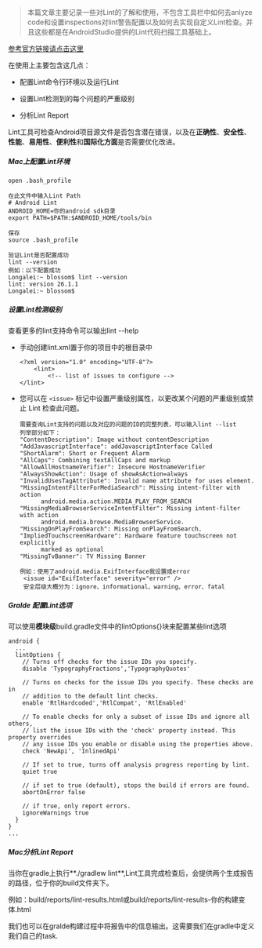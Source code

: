 > 本篇文章主要记录一些对Lint的了解和使用，不包含工具栏中如何去anlyze code和设置inspections对lint警告配置以及如何去实现自定义Lint检查。并且这些都是在AndroidStudio提供的Lint代码扫描工具基础上。

[参考官方链接请点击这里](<https://developer.android.com/studio/write/lint?hl=zh-CN#commandline>)

在使用上主要包含这几点：

- 配置Lint命令行环境以及运行Lint

- 设置Lint检测到的每个问题的严重级别
- 分析Lint Report

Lint工具可检查Android项目源文件是否包含潜在错误，以及在**正确性**、**安全性**、**性能**、**易用性**、**便利性**和**国际化方面**是否需要优化改进。



##### Mac上配置Lint环境

```
open .bash_profile

在此文件中输入Lint Path
# Android Lint
ANDROID_HOME=你的android sdk目录
export PATH=$PATH:$ANDROID_HOME/tools/bin

保存
source .bash_profile

验证Lint是否配置成功
lint --version
例如：以下配置成功
Longalei:~ blossom$ lint --version
lint: version 26.1.1
Longalei:~ blossom$ 
```

##### 设置Lint检测级别

查看更多的lint支持命令可以输出lint --help

- 手动创建lint.xml置于你的项目中的根目录中

  ```
  <?xml version="1.0" encoding="UTF-8"?>
      <lint>
          <!-- list of issues to configure -->
  </lint>
  ```

- 您可以在 `<issue>` 标记中设置严重级别属性，以更改某个问题的严重级别或禁止 Lint 检查此问题。

  ```
  需要查询Lint支持的问题以及对应的问题的ID的完整列表，可以输入lint --list
  列举部分如下：
  "ContentDescription": Image without contentDescription
  "AddJavascriptInterface": addJavascriptInterface Called
  "ShortAlarm": Short or Frequent Alarm
  "AllCaps": Combining textAllCaps and markup
  "AllowAllHostnameVerifier": Insecure HostnameVerifier
  "AlwaysShowAction": Usage of showAsAction=always
  "InvalidUsesTagAttribute": Invalid name attribute for uses element.
  "MissingIntentFilterForMediaSearch": Missing intent-filter with action
        android.media.action.MEDIA_PLAY_FROM_SEARCH
  "MissingMediaBrowserServiceIntentFilter": Missing intent-filter with action
        android.media.browse.MediaBrowserService.
  "MissingOnPlayFromSearch": Missing onPlayFromSearch.
  "ImpliedTouchscreenHardware": Hardware feature touchscreen not explicitly
        marked as optional
  "MissingTvBanner": TV Missing Banner
  
  例如：使用了android.media.ExifInterface我设置成error
   <issue id="ExifInterface" severity="error" />
   安全层级大概分为：ignore、informational、warning、error、fatal
  ```



##### Gralde 配置Lint选项

可以使用**模块级**build.gradle文件中的lintOptions{}块来配置某些lint选项

```
android {
  ...
  lintOptions {
    // Turns off checks for the issue IDs you specify.
    disable 'TypographyFractions','TypographyQuotes'
    
    // Turns on checks for the issue IDs you specify. These checks are in
    // addition to the default lint checks.
    enable 'RtlHardcoded','RtlCompat', 'RtlEnabled'
    
    // To enable checks for only a subset of issue IDs and ignore all others,
    // list the issue IDs with the 'check' property instead. This property overrides
    // any issue IDs you enable or disable using the properties above.
    check 'NewApi', 'InlinedApi'
    
    // If set to true, turns off analysis progress reporting by lint.
    quiet true
    
    // if set to true (default), stops the build if errors are found.
    abortOnError false
    
    // if true, only report errors.
    ignoreWarnings true
  }
}
...
```



##### Mac分析Lint Report

当你在gradle上执行**./gradlew lint**,Lint工具完成检查后，会提供两个生成报告的路径，位于你的build文件夹下。

例如：build/reports/lint-results.html或build/reports/lint-results-你的构建变体.html

我们也可以在gralde构建过程中将报告中的信息输出。这需要我们在gradle中定义我们自己的task.


